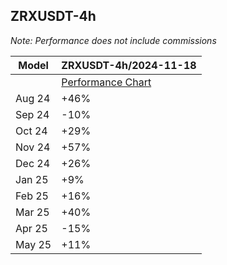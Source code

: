 ## ZRXUSDT-4h

_Note: Performance does not include commissions_

| Model                       | ZRXUSDT-4h/2024-11-18 |
|-----------------------------|-----------------------|
|                             | [Performance Chart](/archives/ZRXUSDT-4h/2024-11-18/performance.png) |
| Aug 24                      | +46%                  |
| Sep 24                      | -10%                  |
| Oct 24                      | +29%                  |
| Nov 24                      | +57%                  |
| Dec 24                      | +26%                  |
| Jan 25                      | +9%                   |
| Feb 25                      | +16%                  |
| Mar 25                      | +40%                  |
| Apr 25                      | -15%                  |
| May 25                      | +11%                  |
